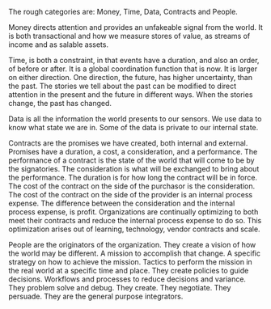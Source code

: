 
The rough categories are: Money, Time, Data, Contracts and People.

Money directs attention and provides an unfakeable signal from the world. It is both transactional and how we measure stores of value, as streams of income and as salable assets.

Time, is both a constraint, in that events have a duration, and also an order, of before or after. It is a global coordination function that is now. It is larger on either direction. One direction, the future, has higher uncertainty, than the past. The stories we tell about the past can be modified to direct attention in the present and the future in different ways. When the stories change, the past has changed.

Data is all the information the world presents to our sensors. We use data to know what state we are in. Some of the data is private to our internal state. 

Contracts are the promises we have created, both internal and external. Promises have a duration, a cost, a consideration, and a performance. The performance of a contract is the state of the world that will come to be by the signatories. The consideration is what will be exchanged to bring about the performance. The duration is for how long the contract will be in force. The cost of the contract on the side of the purchasor is the consideration. The cost of the contract on the side of the provider is an internal process expense. The difference between the consideration and the internal process expense, is profit. Organizations are continually optimizing to both meet their contracts and reduce the internal process expense to do so. This optimization arises out of learning, technology, vendor contracts and scale.

People are the originators of the organization. They create a vision of how the world may be different. A mission to accomplish that change. A specific strategy on how to achieve the mission. Tactics to perform the mission in the real world at a specific time and place. They create policies to guide decisions. Workflows and processes to reduce decisions and variance. They problem solve and debug. They create. They negotiate. They persuade. They are the general purpose integrators.